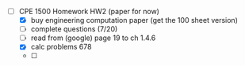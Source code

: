 - [ ] CPE 1500 Homework HW2 (paper for now) 
	- [x] buy engineering computation paper (get the 100 sheet version)
	- [ ] complete questions (7/20)
	- [ ] read from (google) page 19 to ch 1.4.6
	- [x] calc problems  678
	- [ ] 